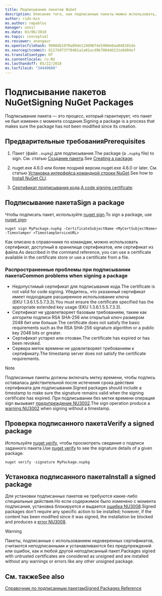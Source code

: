 ```yaml
---
title: Подписывание пакетов NuGet
description: Описание того, как подписанные пакеты можно использовать, чтобы включить проверку целостности содержимого.
author: rido-min
ms.author: rmpablos
manager: unnir
ms.date: 03/06/2018
ms.topic: conceptual
ms.reviewer: anangaur
ms.openlocfilehash: 9900db1970a89de129d9074e5900e0aa048101de
ms.sourcegitcommit: 8127dd73ff8481a1a01acd9b7004dd131a9d84e7
ms.translationtype: HT
ms.contentlocale: ru-RU
ms.lasthandoff: 05/22/2018
ms.locfileid: "34449608"
---
```

# <a name="signing-nuget-packages"></a><span data-ttu-id="95d8e-103">Подписывание пакетов NuGet</span><span class="sxs-lookup"><span data-stu-id="95d8e-103">Signing NuGet Packages</span></span>

<span data-ttu-id="95d8e-104">Подписывание пакета — это процесс, который гарантирует, что пакет не был изменен с момента создания.</span><span class="sxs-lookup"><span data-stu-id="95d8e-104">Signing a package is a process that makes sure the package has not been modified since its creation.</span></span>

## <a name="prerequisites"></a><span data-ttu-id="95d8e-105">Предварительные требования</span><span class="sxs-lookup"><span data-stu-id="95d8e-105">Prerequisites</span></span>

1. <span data-ttu-id="95d8e-106">Пакет (файл `.nupkg`) для подписывания.</span><span class="sxs-lookup"><span data-stu-id="95d8e-106">The package (a `.nupkg` file) to sign.</span></span> <span data-ttu-id="95d8e-107">См. статью [Создание пакета](creating-a-package.md).</span><span class="sxs-lookup"><span data-stu-id="95d8e-107">See [Creating a package](creating-a-package.md).</span></span>

1. <span data-ttu-id="95d8e-108">nuget.exe 4.6.0 или более поздней версии.</span><span class="sxs-lookup"><span data-stu-id="95d8e-108">nuget.exe 4.6.0 or later.</span></span> <span data-ttu-id="95d8e-109">См. статью [Установка интерфейса командной строки NuGet](../install-nuget-client-tools.md#nugetexe-cli).</span><span class="sxs-lookup"><span data-stu-id="95d8e-109">See how to [Install NuGet CLI](../install-nuget-client-tools.md#nugetexe-cli).</span></span>

1. <span data-ttu-id="95d8e-110">[Сертификат подписывания кода](../reference/signed-packages-reference.md#get-a-code-signing-certificate).</span><span class="sxs-lookup"><span data-stu-id="95d8e-110">[A code signing certificate](../reference/signed-packages-reference.md#get-a-code-signing-certificate).</span></span>

## <a name="sign-a-package"></a><span data-ttu-id="95d8e-111">Подписывание пакета</span><span class="sxs-lookup"><span data-stu-id="95d8e-111">Sign a package</span></span>

<span data-ttu-id="95d8e-112">Чтобы подписать пакет, используйте [nuget sign](../tools/cli-ref-sign.md).</span><span class="sxs-lookup"><span data-stu-id="95d8e-112">To sign a package, use [nuget sign](../tools/cli-ref-sign.md):</span></span>

```cli
nuget sign MyPackage.nupkg -CertificateSubjectName <MyCertSubjectName> -Timestamper <TimestampServiceURL>
```

<span data-ttu-id="95d8e-113">Как описано в справочнике по командам, можно использовать сертификат, доступный в хранилище сертификатов, или сертификат из файла.</span><span class="sxs-lookup"><span data-stu-id="95d8e-113">As described in the command reference, you can use a certificate available in the certificate store or use a certificate from a file.</span></span>

### <a name="common-problems-when-signing-a-package"></a><span data-ttu-id="95d8e-114">Распространенные проблемы при подписывании пакета</span><span class="sxs-lookup"><span data-stu-id="95d8e-114">Common problems when signing a package</span></span>

- <span data-ttu-id="95d8e-115">Недопустимый сертификат для подписывания кода.</span><span class="sxs-lookup"><span data-stu-id="95d8e-115">The certificate is not valid for code signing.</span></span> <span data-ttu-id="95d8e-116">Убедитесь, что указанный сертификат имеет подходящее расширенное использование ключа (EKU 1.3.6.1.5.5.7.3.3).</span><span class="sxs-lookup"><span data-stu-id="95d8e-116">You must ensure the certificate specified has the appropriate extended key usage (EKU 1.3.6.1.5.5.7.3.3).</span></span>
- <span data-ttu-id="95d8e-117">Сертификат не удовлетворяет базовым требованиям, таким как алгоритм подписи RSA SHA-256 или открытый ключ размером 2048 бит или больше.</span><span class="sxs-lookup"><span data-stu-id="95d8e-117">The certificate does not satisfy the basic requirements such as the RSA SHA-256 signature algorithm or a public key 2048 bits or greater.</span></span>
- <span data-ttu-id="95d8e-118">Сертификат устарел или отозван.</span><span class="sxs-lookup"><span data-stu-id="95d8e-118">The certificate has expired or has been revoked.</span></span>
- <span data-ttu-id="95d8e-119">Сервера меток времени не удовлетворяет требованиям к сертификату.</span><span class="sxs-lookup"><span data-stu-id="95d8e-119">The timestamp server does not satisfy the certificate requirements.</span></span>

> [!Note]
> <span data-ttu-id="95d8e-120">Подписанные пакеты должны включать метку времени, чтобы подпись оставалась действительной после истечения срока действия сертификата для подписывания.</span><span class="sxs-lookup"><span data-stu-id="95d8e-120">Signed packages should include a timestamp to make sure the signature remains valid when the signing certificate has expired.</span></span> <span data-ttu-id="95d8e-121">При подписывании без метки времени операция sign вызывает [предупреждение NU3002](../reference/Errors-and-Warnings.md#nu3002).</span><span class="sxs-lookup"><span data-stu-id="95d8e-121">The sign operation produce a [warning NU3002](../reference/Errors-and-Warnings.md#nu3002) when signing without a timestamp.</span></span>

## <a name="verify-a-signed-package"></a><span data-ttu-id="95d8e-122">Проверка подписанного пакета</span><span class="sxs-lookup"><span data-stu-id="95d8e-122">Verify a signed package</span></span>

<span data-ttu-id="95d8e-123">Используйте [nuget verify](../tools/cli-ref-verify.md), чтобы просмотреть сведения о подписи заданного пакета.</span><span class="sxs-lookup"><span data-stu-id="95d8e-123">Use [nuget verify](../tools/cli-ref-verify.md) to see the signature details of a given package:</span></span>

```cli
nuget verify -signature MyPackage.nupkg
```

## <a name="install-a-signed-package"></a><span data-ttu-id="95d8e-124">Установка подписанного пакета</span><span class="sxs-lookup"><span data-stu-id="95d8e-124">Install a signed package</span></span>

<span data-ttu-id="95d8e-125">Для установки подписанных пакетов не требуются какие-либо специальные действия.Но если содержимое было изменено с момента подписания, установка блокируется и выдается [ошибка NU3008](../reference/Errors-and-Warnings.md#nu3008).</span><span class="sxs-lookup"><span data-stu-id="95d8e-125">Signed packages don't require any specific action to be installed; however, if the content has been modified since it was signed, the installation be blocked and produces a [error NU3008](../reference/Errors-and-Warnings.md#nu3008).</span></span>

> [!Warning]
> <span data-ttu-id="95d8e-126">Пакеты, подписанные с использованием недоверенных сертификатов, считаются неподписанными и устанавливаются без предупреждений или ошибок, как и любой другой неподписанный пакет.</span><span class="sxs-lookup"><span data-stu-id="95d8e-126">Packages signed with untrusted certificates are considered as unsigned and are installed without any warnings or errors like any other unsigned package.</span></span>

## <a name="see-also"></a><span data-ttu-id="95d8e-127">См. также</span><span class="sxs-lookup"><span data-stu-id="95d8e-127">See also</span></span>

[<span data-ttu-id="95d8e-128">Справочник по подписанным пакетам</span><span class="sxs-lookup"><span data-stu-id="95d8e-128">Signed Packages Reference</span></span>](../reference/Signed-Packages-Reference.md)
